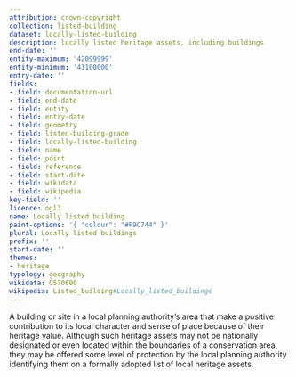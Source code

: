 ```yaml
---
attribution: crown-copyright
collection: listed-building
dataset: locally-listed-building
description: locally listed heritage assets, including buildings
end-date: ''
entity-maximum: '42099999'
entity-minimum: '41100000'
entry-date: ''
fields:
- field: documentation-url
- field: end-date
- field: entity
- field: entry-date
- field: geometry
- field: listed-building-grade
- field: locally-listed-building
- field: name
- field: point
- field: reference
- field: start-date
- field: wikidata
- field: wikipedia
key-field: ''
licence: ogl3
name: Locally listed building
paint-options: '{ "colour": "#F9C744" }'
plural: Locally listed buildings
prefix: ''
start-date: ''
themes:
- heritage
typology: geography
wikidata: Q570600
wikipedia: Listed_building#Locally_listed_buildings
---
```


A building or site in a local planning authority’s area that make a positive contribution to its local character and sense of place because of their heritage value. Although such heritage assets may not be nationally designated or even located within the boundaries of a conservation area, they may be offered some level of protection by the local planning authority identifying them on a formally adopted list of local heritage assets.
